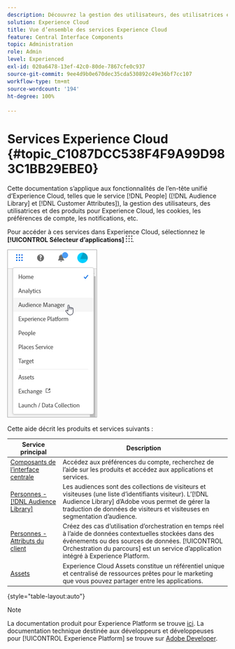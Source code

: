 ```yaml
---
description: Découvrez la gestion des utilisateurs, des utilisatrices et des produits Adobe Experience Cloud ainsi que les services Personnes (audiences et attributs de clientes et clients), Journey Orchestration (orchestration de parcours), Offres, Lieux, Experience Platform et Mobile Services.
solution: Experience Cloud
title: Vue d’ensemble des services Experience Cloud
feature: Central Interface Components
topic: Administration
role: Admin
level: Experienced
exl-id: 020a6478-13ef-42c0-80de-7867cfe0c937
source-git-commit: 9ee4d9b0e670dec35cda530892c49e36bf7cc107
workflow-type: tm+mt
source-wordcount: '194'
ht-degree: 100%

---
```


# Services Experience Cloud {#topic_C1087DCC538F4F9A99D983C1BB29EBE0}

Cette documentation s’applique aux fonctionnalités de l’en-tête unifié d’Experience Cloud, telles que le service [!DNL People] ([!DNL Audience Library] et [!DNL Customer Attributes]), la gestion des utilisateurs, des utilisatrices et des produits pour Experience Cloud, les cookies, les préférences de compte, les notifications, etc.

Pour accéder à ces services dans Experience Cloud, sélectionnez le **[!UICONTROL Sélecteur dʼapplications]**
![Sélecteur de services](../assets/menu-icon.png).

![Services Experience Cloud](../assets/platform-core-services.png)

Cette aide décrit les produits et services suivants :

| Service principal | Description |
|--- |--- |
| [Composants de l’interface centrale](../experience-cloud.md) | Accédez aux préférences du compte, recherchez de l’aide sur les produits et accédez aux applications et services. |
| [Personnes -  [!DNL Audience Library]](audiences/overview.md) | Les audiences sont des collections de visiteurs et visiteuses (une liste d’identifiants visiteur). L’[!DNL Audience Library] d’Adobe vous permet de gérer la traduction de données de visiteurs et visiteuses en segmentation d’audience.   |
| [Personnes - Attributs du client](customer-attributes/attributes.md) | Créez des cas d’utilisation d’orchestration en temps réel à l’aide de données contextuelles stockées dans des événements ou des sources de données. [!UICONTROL Orchestration du parcours] est un service d’application intégré à Experience Platform. |
| [Assets](assets/experience-cloud-assets.md) | Experience Cloud Assets constitue un référentiel unique et centralisé de ressources prêtes pour le marketing que vous pouvez partager entre les applications. |

{style="table-layout:auto"}

>[!NOTE]
>
>La documentation produit pour Experience Platform se trouve [ici](https://experienceleague.adobe.com/docs/experience-platform/landing/home.html?lang=fr). La documentation technique destinée aux développeurs et développeuses pour [!UICONTROL Experience Platform] se trouve sur [Adobe Developer](https://developer.adobe.com/apis).
